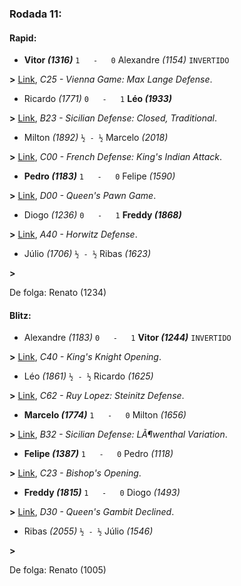 ### Rodada 11:

#### Rapid:

* **Vitor *(1316)*** `1   -   0`  Alexandre *(1154)* `INVERTIDO`

**>** [Link](https://www.lichess.org/uzz6TLeb), *C25 - Vienna Game: Max Lange Defense*.
* Ricardo *(1771)* `0   -   1` **Léo *(1933)***

**>** [Link](https://www.lichess.org/2WDMqx8f), *B23 - Sicilian Defense: Closed, Traditional*.
* Milton *(1892)* `½ - ½` Marcelo *(2018)*

**>** [Link](https://www.lichess.org/Hveq9NYu), *C00 - French Defense: King's Indian Attack*.
* **Pedro *(1183)*** `1   -   0`  Felipe *(1590)*

**>** [Link](https://www.lichess.org/3tPc9vbg), *D00 - Queen's Pawn Game*.
* Diogo *(1236)* `0   -   1` **Freddy *(1868)***

**>** [Link](https://www.lichess.org/bzs5OTvF), *A40 - Horwitz Defense*.
* Júlio *(1706)* `½ - ½` Ribas *(1623)*

 **>** 

De folga: Renato (1234)

#### Blitz:

* Alexandre *(1183)* `0   -   1` **Vitor *(1244)*** `INVERTIDO`

**>** [Link](https://www.lichess.org/HrAy00oE), *C40 - King's Knight Opening*.
* Léo *(1861)* `½ - ½` Ricardo *(1625)*

**>** [Link](https://www.lichess.org/8SZrGgrw), *C62 - Ruy Lopez: Steinitz Defense*.
* **Marcelo *(1774)*** `1   -   0`  Milton *(1656)*

**>** [Link](https://www.lichess.org/ddfdNyXJ), *B32 - Sicilian Defense: LÃ¶wenthal Variation*.
* **Felipe *(1387)*** `1   -   0`  Pedro *(1118)*

**>** [Link](https://www.lichess.org/XgzeSbk8), *C23 - Bishop's Opening*.
* **Freddy *(1815)*** `1   -   0`  Diogo *(1493)*

**>** [Link](https://www.lichess.org/xVTfL6Vs), *D30 - Queen's Gambit Declined*.
* Ribas *(2055)* `½ - ½` Júlio *(1546)*

 **>** 

De folga: Renato (1005)

